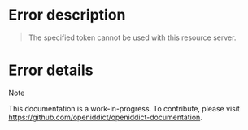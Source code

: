 # Error description

> The specified token cannot be used with this resource server.

# Error details

> [!NOTE]
> This documentation is a work-in-progress. To contribute, please visit https://github.com/openiddict/openiddict-documentation.
